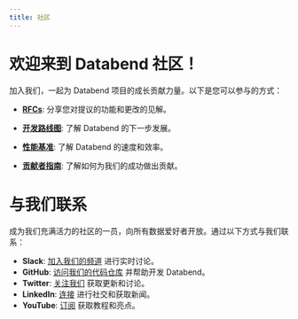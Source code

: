 ```yaml
---
title: 社区
---
```


# 欢迎来到 Databend 社区！

加入我们，一起为 Databend 项目的成长贡献力量。以下是您可以参与的方式：

- **[RFCs](/guides/overview/community/rfcs)**: 分享您对提议的功能和更改的见解。

- **[开发路线图](01-roadmap.md)**: 了解 Databend 的下一步发展。

- **[性能基准](https://www.databend.com/blog/clickbench-databend-top/)**: 了解 Databend 的速度和效率。

- **[贡献者指南](/guides/overview/community/contributor)**: 了解如何为我们的成功做出贡献。

# 与我们联系

成为我们充满活力的社区的一员，向所有数据爱好者开放。通过以下方式与我们联系：

- **Slack**: [加入我们的频道](https://link.databend.com/join-slack) 进行实时讨论。
- **GitHub**: [访问我们的代码仓库](https://github.com/databendlabs/databend) 并帮助开发 Databend。
- **Twitter**: [关注我们](https://x.com/DatabendLabs) 获取更新和讨论。
- **LinkedIn**: [连接](https://www.linkedin.com/company/datafuselabs) 进行社交和获取新闻。
- **YouTube**: [订阅](https://www.youtube.com/@DatabendLabs) 获取教程和亮点。